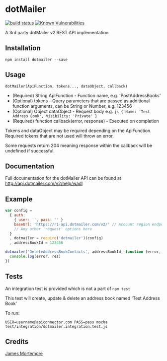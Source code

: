 # dotMailer

[![build status](https://secure.travis-ci.org/confuser/node-dotmailer.png)](http://travis-ci.org/confuser/node-dotmailer)
[![Known Vulnerabilities](https://snyk.io/test/github/confuser/node-dotmailer/badge.svg?targetFile=package.json)](https://snyk.io/test/github/confuser/node-dotmailer?targetFile=package.json)

A 3rd party dotMailer v2 REST API implementation

## Installation

```
npm install dotmailer --save
```

## Usage
```dotMailer(ApiFunction, tokens..., dataObject, callback)```

- (Required) String ApiFunction - Function name, e.g. 'PostAddressBooks'
- (Optional) tokens - Query parameters that are passed as additional function arguments, can be String or Number, e.g. 123456
- (Optional) Object dataObject - Request body e.g. ```js { Name: 'Test Address Book', Visibility: 'Private' }```
- (Required) function callback(error, response) - Executed on completion


Tokens and dataObject may be required depending on the ApiFunction. Required tokens that are not used will throw an error.

Some requests return 204 meaning response within the callback will be undefined if successful.

## Documentation
Full documentation for the dotMailer API can be found at http://api.dotmailer.com/v2/help/wadl

## Example

```js
var config =
  { auth:
    { user: '', pass: '' }
    baseUrl: 'https://r1-api.dotmailer.com/v2/' // Account region endpoint
    // Any other 'request' options here
  }
  , dotmailer = require('dotmailer')(config)
  , addressBookId = 123456

dotmailer('DeleteAddressBookContacts', addressBookId, function (error, res) {
  console.log(error, res)
})
```

## Tests
An integration test is provided which is not a part of ```npm test```

This test will create, update & delete an address book named 'Test Address Book'

To run:
```
USER=username@apiconnector.com PASS=pass mocha test/integration/dotmailer.integration.test.js
```

## Credits
[James Mortemore](https://github.com/confuser/)
